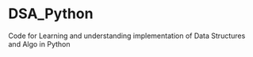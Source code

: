 # DSA_Python
Code for Learning and understanding implementation of Data Structures and Algo in Python
